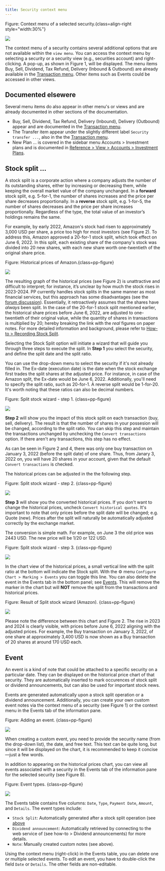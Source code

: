 ```yaml
---
title: Security context menu
---
```


Figure: Context menu of a selected security.{class=align-right style="width:30%"}

![](images/mnu-context.png)

The context menu of a security contains several additional options that are not available within the `view menu`. You can access the context menu by selecting a security or a security view (e.g., securities account) and right-clicking. A pop-up, as shown in Figure 1, will be displayed. The menu items Buy, Sell, Dividend, Tax Refund, Delivery (Inbound & Outbound) are already available in the [Transaction menu](../../transaction/index.md). Other items such as Events could be accessed in other views.

## Documented elsewere

Several menu items do also appear in other menu's or views and are already documented in other sections of the documentation.
- Buy, Sell, Dividend, Tax Refund, Delivery (Inbound), Delivery (Outbound) appear and are documented in the [Transaction menu](../../transaction/index.md).
- The Transfer item appear under the slightly different label `Security transfer ...`, also in the the [Transaction menu](../../transaction/index.md).
- New Plan ... is covered in the sidebar menu Accounts > Investment plans and is documented in [ Reference > View > Accounts > Investment Plans](../../view/accounts/investment-plans.md).


## Stock split ...

A stock split is a corporate action where a company adjusts the number of its outstanding shares, either by increasing or decreasing them, while keeping the overall market value of the company unchanged. In a **forward** stock split, e.g. 5-for-1, the number of shares increases and the price per share decreases proportionally. In a **reverse** stock split, e.g. 1-for-5, the number of shares decreases and the price per share increases proportionally. Regardless of the type, the total value of an investor’s holdings remains the same.

For example, by early 2022, Amazon's stock had risen to approximately 3,000 USD per share, a price too high for most investors (see Figure 2). To address this, Amazon approved a 20-for-1 stock split, which took effect on June 6, 2022. In this split, each existing share of the company's stock was divided into 20 new shares, with each new share worth one-twentieth of the original share price.

Figure: Historical prices of Amazon.{class=pp-figure}

![](images/split-stock-amazon-unadjusted-PP.png)

The resulting graph of the historical prices (see Figure 2) is unattractive and difficult to interpret; for instance, it’s unclear by how much the stock rises in 2023-2024. PP currently handles stock splits in the same manner as most financial services, but this approach has some disadvantages (see the [forum discussion](https://forum.portfolio-performance.info/t/aktiensplit-buchen/11758)). Essentially, it retroactively assumes that the shares have *always* been split. In the case of the 20-for-1 stock split mentioned earlier, the historical share prices before June 6, 2022, are adjusted to one-twentieth of their original value, while the quantity of shares in transactions is multiplied by 20; hereby breaking the link with the *real* figures on paper notes. For more detailed information and background, please refer to [How-to > Recording Stock Split](../../../how-to/recording-stock-split.md).

Selecting the Stock Split option will initiate a wizard that will guide you through three steps to execute the split. In **Step 1** you select the security, and define the split date and the split ratio.

You can use the drop-down menu to select the security if it's not already filled in. The Ex-date (execution date) is the date when the stock exchange first trades the split shares at the adjusted price. For instance, in case of the Amazon split, the Ex-date would be June 6, 2022. Additionally, you'll need to specify the split ratio, such as 20-for-1. A reverse split would be 1-for-20. It's worth noting that these ratios can also be decimal numbers.

Figure: Split stock wizard - step 1. {class=pp-figure}

![](images/split-stock-wizard-step-1.png)

**Step 2** will show you the impact of this stock split on each transaction (buy, sell, delivery). The result is that the number of shares in your possesion will be changed, according to the split ratio. You can skip this step and maintain the transactions unchanged by unchecking the `Convert transactions` option. If there aren't any transactions, this step has no effect.

As can be seen in Figure 2 and 4, there was only one buy transaction on January 3, 2022 (before the split date) of one share. Thus, from Janary 3, 2022 on, you will have 20 shares in your account, given that the default `Convert transactions` is checked.

The historical prices can be adjusted in the the following step.

Figure: Split stock wizard - step 2. {class=pp-figure}

![](images/split-stock-wizard-step-2.png)

**Step 3** will show you the converted historical prices. If you don't want to change the historical prices, uncheck `Convert historical quotes`. It's important to note that only prices before the split date will be changed; e.g. Quote (new). Prices after the split will naturally be automatically adjusted correctly by the exchange market.

The conversion is simple math. For example, on June 3 the old price was 2443 USD. The new price will be 1/20 or 122 USD.

Figure: Split stock wizard - step 3. {class=pp-figure}

![](images/split-stock-wizard-step-3.png)

In the chart view of the historical prices, a small vertical line with the split ratio at the bottom will indicate the Stock split. With the :gear: menu `Configure Chart > Marking > Events` you can toggle this line. You can also delete the event in the Events tab in the bottom panel; see [Events](./all-securities.md#chart-menu). This will remove the marker in the chart but will **NOT** remove the split from the transactions and historical prices.

Figure: Result of Split stock wizard (Amazon). {class=pp-figure}

![](images/split-stock-amazon-adjusted-PP.png)

Please note the difference between this chart and Figure 2. The rise in 2023 and 2024 is clearly visible, with prices before June 6, 2022 aligning with the adjusted prices. For example, the Buy transaction on January 3, 2022, of one share at approximately 3,400 USD is now shown as a Buy transaction of 20 shares at around 170 USD each.

## Event

An event is a kind of note that could be attached to a specific security on a particular date. They can be displayed on the historical price chart of that security. They are automatically inserted to mark occurences of stock split or dividend announcements, but can also be used for important stock news.

Events are generated automatically upon a stock split operation or a dividend announcement. Additionally, you can create your own custom event notes via the context menu of a security (see Figure 1) or the context menu in the Events tab of the information pane.

Figure: Adding an event. {class=pp-figure}

![](images/mnu-context-event-add.png)

When creating a custom event, you need to provide the security name (from the drop-down list), the date, and free text. This text can be quite long, but since it will be displayed on the chart, it is recommended to keep it concise—just a few words.

In addition to appearing on the historical prices chart, you can view all events associated with a security in the Events tab of the information pane for the selected security (see Figure 8).

Figure: Event types. {class=pp-figure}

![](images/mnu-context-event-types.png)

The Events table contains five columns: `Date`, `Type`, `Payment Date`, `Amount`, and `Details`. The event types include:
- `Stock Split`: Automatically generated after a stock split operation (see [above](context-menu.md)
- `Dividend announcement`: Automatically retrieved by connecting to the web service of (see how-to > Dividend announcements) for more details.
- `Note`: Manually created custom notes (see above).

Using the context menu (right-click) in the Events table, you can delete one or multiple selected events. To edit an event, you have to double-click the field `Date` or `Details`. The other fields are non-editable.




